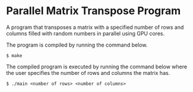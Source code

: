 # Parallel Matrix Transpose Program
A program that transposes a matrix with a specified number of rows and columns filled with random numbers in parallel using GPU cores.

The program is compiled by running the command below.
```shell
$ make
```

The compiled program is executed by running the command below where the user specifies the number of rows and columns the matrix has.
```shell
$ ./main <number of rows> <number of columns>
```
